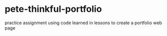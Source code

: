 # pete-thinkful-portfolio
practice assignment using code learned in lessons to create a portfolio web page
